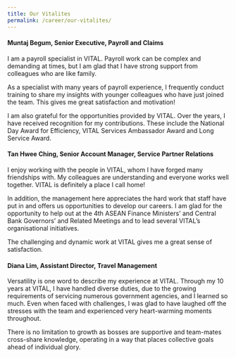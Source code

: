 ```yaml
---
title: Our Vitalites
permalink: /career/our-vitalites/
---
```


#### Muntaj Begum, Senior Executive, Payroll and Claims

I am a payroll specialist in VITAL. Payroll work can be complex and demanding at times, but I am glad that I have strong support from colleagues who are like family.

As a specialist with many years of payroll experience, I frequently conduct training to share my insights with younger colleagues who have just joined the team. This gives me great satisfaction and motivation!

I am also grateful for the opportunities provided by VITAL. Over the years, I have received recognition for my contributions. These include the National Day Award for Efficiency, VITAL Services Ambassador Award and Long Service Award.

#### Tan Hwee Ching, Senior Account Manager, Service Partner Relations

I enjoy working with the people in VITAL, whom I have forged many friendships with. My colleagues are understanding and everyone works well together. VITAL is definitely a place I call home!

In addition, the management here appreciates the hard work that staff have put in and offers us opportunities to develop our careers. I am glad for the opportunity to help out at the 4th ASEAN Finance Ministers’ and Central Bank Governors’ and Related Meetings and to lead several VITAL’s organisational initiatives.

The challenging and dynamic work at VITAL gives me a great sense of satisfaction.

#### Diana Lim, Assistant Director, Travel Management

Versatility is one word to describe my experience at VITAL. Through my 10 years at VITAL, I have handled diverse duties, due to the growing requirements of servicing numerous government agencies, and I learned so much. Even when faced with challenges, I was glad to have laughed off the stresses with the team and experienced very heart-warming moments throughout.

There is no limitation to growth as bosses are supportive and team-mates cross-share knowledge, operating in a way that places collective goals ahead of individual glory.
